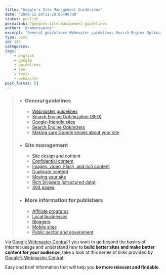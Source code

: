 ```yaml
---
title: "Google's Site Management Guidelines"
date: '2009-12-20T11:20:00+00:00'
status: publish
permalink: /googles-site-management-guidelines
author: '@ramonsuarez'
excerpt: 'General guidelines Webmaster guidelines Search Engine Optimization (SEO) Google-friendly sites Search Engine Optimizers Making sure Google knows about your site Site management Site design and content Confidential content Images, video, Flash, and...'
type: post
id: 133
categories:
tags:
    - english
    - google
    - guidelines
    - seo
    - tools
    - webmaster
post_format: []
---
```

> - ### General guidelines
>   
>   
>   - [<span class="answer_link">Webmaster guidelines</span>](http://www.google.com/support/webmasters/bin/answer.py?hl=en&answer=35769)
>   - [<span class="answer_link">Search Engine Optimization (SEO)</span>](http://www.google.com/support/webmasters/bin/answer.py?hl=en&answer=35291)
>   - [<span class="answer_link">Google-friendly sites</span>](http://www.google.com/support/webmasters/bin/answer.py?hl=en&answer=40349)
>   - [<span class="answer_link">Search Engine Optimizers</span>](http://www.google.com/support/webmasters/bin/answer.py?hl=en&answer=159437)
>   - [<span class="answer_link">Making sure Google knows about your site</span>](http://www.google.com/support/webmasters/bin/answer.py?hl=en&answer=70925)
> - ### Site management
>   
>   
>   - [<span class="answer_link">Site design and content</span> ](http://www.google.com/support/webmasters/bin/topic.py?hl=en&topic=15262)
>   - [<span class="answer_link">Confidential content</span> ](http://www.google.com/support/webmasters/bin/topic.py?hl=en&topic=8846)
>   - [<span class="answer_link">Images, video, Flash, and rich content</span> ](http://www.google.com/support/webmasters/bin/topic.py?hl=en&topic=20758)
>   - [<span class="answer_link">Duplicate content</span> ](http://www.google.com/support/webmasters/bin/topic.py?hl=en&topic=20756)
>   - [<span class="answer_link">Moving your site</span> ](http://www.google.com/support/webmasters/bin/topic.py?hl=en&topic=20757)
>   - [<span class="answer_link">Rich Snippets (structured data)</span> ](http://www.google.com/support/webmasters/bin/topic.py?hl=en&topic=21997)
>   - [<span class="answer_link">404 pages</span> ](http://www.google.com/support/webmasters/bin/topic.py?hl=en&topic=20984)
> 
> - ### More information for publishers
>   
>   
>   - [<span class="answer_link">Affiliate programs</span>](http://www.google.com/support/webmasters/bin/answer.py?hl=en&answer=76465)
>   - [<span class="answer_link">Local businesses</span>](http://www.google.com/support/webmasters/bin/answer.py?hl=en&answer=92319)
>   - [<span class="answer_link">Bloggers</span>](http://www.google.com/support/webmasters/bin/answer.py?hl=en&answer=70950)
>   - [<span class="answer_link">Mobile sites</span> ](http://www.google.com/support/webmasters/bin/topic.py?hl=en&topic=9346)
>   - [<span class="answer_link">Public sector and government</span>](http://www.google.com/support/webmasters/bin/topic.py?hl=en&topic=13614)

via [Google Webmaster Central](http://www.google.com/support/webmasters/bin/topic.py?topic=8522)If you want to go beyond the basics of Internet usage and understand how to **build better sites and make better content for your audience**, take a look at this series of links provided by [Google’s Webmaster Central](http://www.google.com/support/webmasters/).

Easy and brief information that will help you **be more relevant and findable**.


